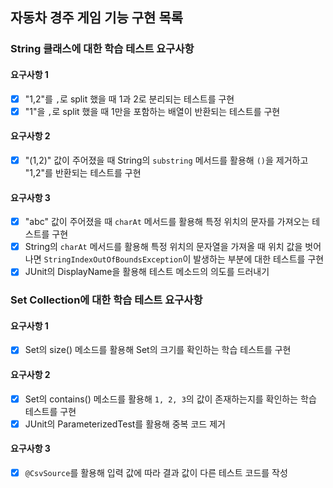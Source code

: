 ## 자동차 경주 게임 기능 구현 목록

### String 클래스에 대한 학습 테스트 요구사항

#### 요구사항 1
- [x] "1,2"를 `,`로 split 했을 때 1과 2로 분리되는 테스트를 구현
- [x] "1"을 `,`로 split 했을 때 1만을 포함하는 배열이 반환되는 테스트를 구현

#### 요구사항 2
- [x] "(1,2)" 값이 주어졌을 때 String의 `substring` 메서드를 활용해 `()`을 제거하고 "1,2"를 반환되는 테스트를 구현

#### 요구사항 3
- [x] "abc" 값이 주어졌을 때 `charAt` 메서드를 활용해 특정 위치의 문자를 가져오는 테스트를 구현
- [x] String의 `charAt` 메서드를 활용해 특정 위치의 문자열을 가져올 때 위치 값을 벗어나면 `StringIndexOutOfBoundsException`이 발생하는 부분에 대한 테스트를 구현
- [x] JUnit의 DisplayName을 활용해 테스트 메소드의 의도를 드러내기

### Set Collection에 대한 학습 테스트 요구사항

#### 요구사항 1
- [x] Set의 size() 메소드를 활용해 Set의 크기를 확인하는 학습 테스트를 구현

#### 요구사항 2
- [x] Set의 contains() 메소드를 활용해 `1, 2, 3`의 값이 존재하는지를 확인하는 학습 테스트를 구현
- [x] JUnit의 ParameterizedTest를 활용해 중복 코드 제거

#### 요구사항 3
- [x] `@CsvSource`를 활용해 입력 값에 따라 결과 값이 다른 테스트 코드를 작성